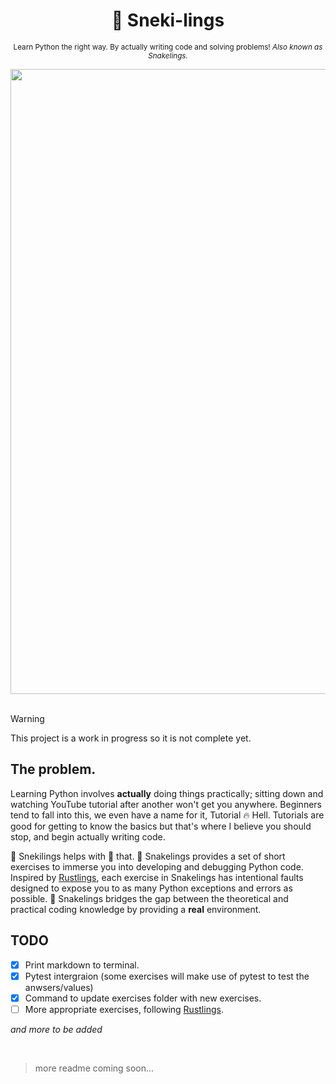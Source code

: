 <div align="center">

  # 🐍 Sneki-lings

  <sub>Learn Python the right way. By actually writing code and solving problems! *Also known as Snakelings.*</sub>

  <img width="1000px" src="https://github.com/THEGOLDENPRO/snakelings/assets/66202304/ce48eae7-c2c6-4331-b7fe-a67bbfc07978">

</div>

<br>

> [!Warning]
> This project is a work in progress so it is not complete yet.

## The problem.
Learning Python involves **actually** doing things practically; sitting down and watching YouTube tutorial after another won't get you anywhere. Beginners tend to fall into this, we even have a name for it, Tutorial 🔥 Hell. Tutorials are good for getting to know the basics but that's where I believe you should stop, and begin actually writing code.

🐍 Snekilings helps with 🌟 that. 🐍 Snakelings provides a set of short exercises to immerse you into developing and debugging Python code. Inspired by [Rustlings](https://github.com/rust-lang/rustlings), each exercise in Snakelings has intentional faults designed to expose you to as many Python exceptions and errors as possible. 🐍 Snakelings bridges the gap between the theoretical and practical coding knowledge by providing a **real** environment.

## TODO
- [x] Print markdown to terminal.
- [x] Pytest intergraion (some exercises will make use of pytest to test the anwsers/values)
- [x] Command to update exercises folder with new exercises.
- [ ] More appropriate exercises, following [Rustlings](https://github.com/rust-lang/rustlings/tree/main/exercises).

*and more to be added*

<br>

> more readme coming soon...
